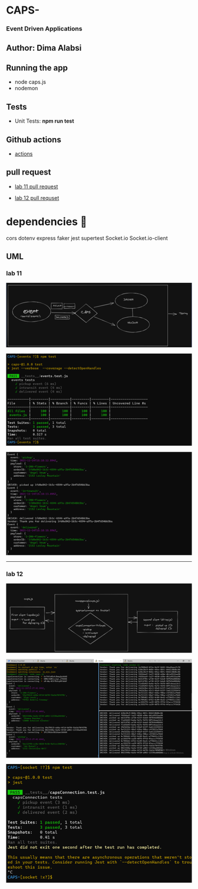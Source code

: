 # CAPS-


### Event Driven Applications



## Author: Dima Alabsi



## Running the app

* node caps.js
* nodemon




## Tests

* Unit Tests: **npm run test**





## Github actions

*    [actions](https://github.com/DimaAlabsi/CAPS-/actions)     




## pull request


* [lab 11 pull request](https://github.com/DimaAlabsi/CAPS-/pull/1)

* [lab 12 pull requset](https://github.com/DimaAlabsi/CAPS-/pull/2)


# dependencies 💯


cors
dotenv
express
faker
jest
supertest
Socket.io
Socket.io-client

    

## UML

### lab 11

![uml](img/uml.png)

![test](img/testingResults.png)

![console](img/consoleResults.png)


--------------------------------

### lab 12

![uml-lab12](img/UMLlab12.png)

![console-output](img/consoleOutputlab12.png)

![testingResults](img/testsResultslab12.png)

